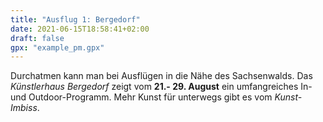 ```yaml
---
title: "Ausflug 1: Bergedorf"
date: 2021-06-15T18:58:41+02:00
draft: false
gpx: "example_pm.gpx"
---
```


Durchatmen kann man bei Ausflügen in die Nähe des Sachsenwalds. Das *Künstlerhaus Bergedorf* zeigt vom **21.- 29. August** ein umfangreiches In- und Outdoor-Programm. Mehr Kunst für unterwegs gibt es 
vom *Kunst-Imbiss*.
